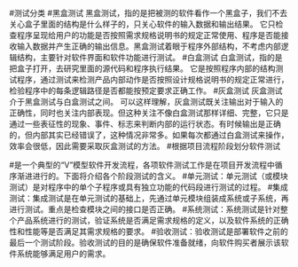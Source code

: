 #测试分类
#黑盒测试
黑盒测试，指的是把被测的软件看作一个黑盒子，我们不去关心盒子里面的结构是什么样子的，只关心软件的输入数据和输出结果。 它只检查程序呈现给用户的功能是否按照需求规格说明书的规定正常使用、程序是否能接收输入数据并产生正确的输出信息。黑盒测试着眼于程序外部结构，不考虑内部逻辑结构，主要针对软件界面和软件功能进行测试。
#白盒测试
白盒测试，指的是把盒子打开，去研究里面的源代码和程序执行结果。 它是按照程序内部的结构测试程序，通过测试来检测产品内部动作是否按照设计规格说明书的规定正常进行，检验程序中的每条逻辑路径是否都能按预定要求正确工作。
#灰盒测试
灰盒测试介于黑盒测试与白盒测试之间。
可以这样理解，灰盒测试既关注输出对于输入的正确性，同时也关注内部表现。但这种关注不像白盒测试那样详细、完整，它只是通过一些表征性的现象、事件、标志来判断内部的运行状态。有时候输出是正确的，但内部其实已经错误了，这种情况非常多。如果每次都通过白盒测试来操作，效率会很低，因此需要采取灰盒测试的方法。
#根据项目流程阶段划分软件测试

#是一个典型的“V”模型软件开发流程，各项软件测试工作是在项目开发流程中循序渐进进行的。下面将介绍各个阶段测试的含义。
#单元测试：单元测试（或模块测试）是对程序中的单个子程序或具有独立功能的代码段进行测试的过程。
#集成测试：集成测试是在单元测试的基础上，先通过单元模块组装成系统或子系统，再进行测试。重点是检查模块之间的接口是否正确。
#系统测试：系统测试是针对整个产品系统进行的测试，验证系统是否满足需求规格的定义，以及软件系统的正确性和性能等是否满足其需求规格的要求。
#验收测试：验收测试是部署软件之前的最后一个测试阶段。验收测试的目的是确保软件准备就绪，向软件购买者展示该软件系统能够满足用户的需求。
